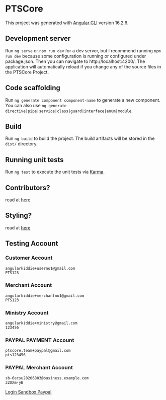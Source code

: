 # PTSCore

This project was generated with [Angular CLI](https://github.com/angular/angular-cli) version 16.2.6.

## Development server

Run `ng serve` or `npm run dev` for a dev server, but I recommend running `npm run dev` because some configuration is running or configured under package.json. Then you can navigate to http://localhost:4200/. The application will automatically reload if you change any of the source files in the PTSCore Project.

## Code scaffolding

Run `ng generate component component-name` to generate a new component. You can also use `ng generate directive|pipe|service|class|guard|interface|enum|module`.

## Build

Run `ng build` to build the project. The build artifacts will be stored in the `dist/` directory.

## Running unit tests

Run `ng test` to execute the unit tests via [Karma](https://karma-runner.github.io).

## Contributors?

read at [here](https://github.com/zTzyrant/PTSCore/blob/master/docs/commit.md)

## Styling?

read at [here](https://github.com/zTzyrant/PTSCore/blob/master/docs/styling_guide.md)

## Testing Account
### Customer Account
```
angularkiddie+userno1@gmail.com
PTS123
```

### Merchant Account
```
angularkiddie+merchantno1@gmail.com
PTS123
```

### Ministry Account
```
angularkiddie+ministry@gmail.com
123456
```

### PAYPAL PAYMENT Account
```
ptscore.team+paypal@gmail.com
pts123456
```

### PAYPAL Merchant Account
```
sb-6ecsu28206803@business.example.com
32UXm-yB
```
[Login Sandbox Paypal](https://www.sandbox.paypal.com/)
